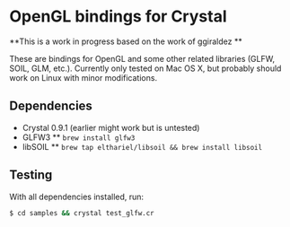 # OpenGL bindings for Crystal

**This is a work in progress based on the work of ggiraldez **

These are bindings for OpenGL and some other related libraries (GLFW, SOIL, GLM, etc.). Currently only tested on Mac OS X, but probably should work on Linux with minor modifications.

## Dependencies

* Crystal 0.9.1 (earlier might work but is untested)
* GLFW3
** `brew install glfw3`
* libSOIL
** `brew tap elthariel/libsoil && brew install libsoil`

## Testing

With all dependencies installed, run:

```sh
$ cd samples && crystal test_glfw.cr
```
